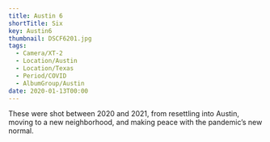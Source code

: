 ```yaml
---
title: Austin 6
shortTitle: Six
key: Austin6
thumbnail: DSCF6201.jpg
tags:
  - Camera/XT-2
  - Location/Austin
  - Location/Texas
  - Period/COVID
  - AlbumGroup/Austin
date: 2020-01-13T00:00
---
```

These were shot between 2020 and 2021, from resettling into Austin, moving to a new neighborhood, and making peace with the pandemic’s new normal.